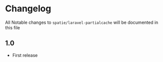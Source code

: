 # Changelog

All Notable changes to `spatie/laravel-partialcache` will be documented in this file

## 1.0
- First release
